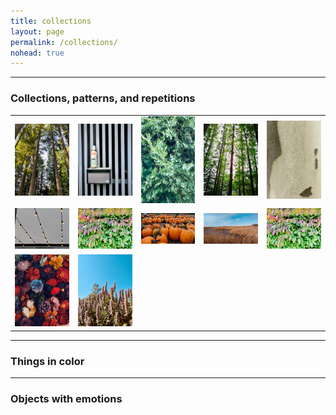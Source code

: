 ```yaml
---
title: collections
layout: page
permalink: /collections/
nohead: true
---
```



------
### Collections, patterns, and repetitions

| | | | | |
|:-------------------------:|:-------------------------:|:-------------------------:|:-------------------------:|:-------------------------:|
|<img width="802" alt="IMG_2623" src="/images/IMG_2623.png">  |  <img width="802" alt="IMG_2620" src="/images/IMG_2620.png">|<img width="802" alt="IMG_2616" src="/images/IMG_2616.png">|<img width="802" alt="IMG_2617" src="/images/IMG_2617.png">|<img width="802" alt="IMG_2614" src="/images/IMG_2614.png">|
|<img width="802" alt="IMG_2609" src="/images/IMG_2609.png">  |  <img width="802" alt="IMG_2605" src="/images/IMG_2605.png">|<img width="802" alt="IMG_2606" src="/images/IMG_2606.png">|<img width="802" alt="IMG_2615" src="/images/IMG_2615.png">|<img width="802" alt="IMG_2605" src="/images/IMG_2605.jpg">|
|<img width="802" alt="IMG_2608" src="/images/IMG_2608.png">  |  <img width="802" alt="IMG_2611" src="/images/IMG_2611.png">|


------
### Things in color


------
### Objects with emotions 



